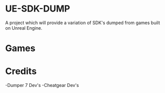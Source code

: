 # UE-SDK-DUMP
A project which will provide a variation of SDK's dumped from games built on Unreal Engine. 

# Games

# Credits
-Dumper 7 Dev's
-Cheatgear Dev's
